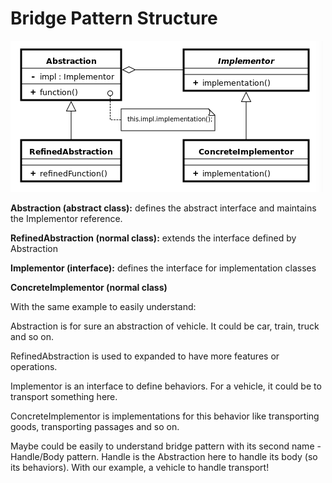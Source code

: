 # Bridge Pattern Structure

![Bridge Pattern](../images/bridge_pattern.png)

**Abstraction (abstract class):** defines the abstract interface and maintains the Implementor reference.

**RefinedAbstraction (normal class):** extends the interface defined by Abstraction

**Implementor (interface):** defines the interface for implementation classes

**ConcreteImplementor (normal class)**

With the same example to easily understand:

Abstraction is for sure an abstraction of vehicle. It could be car, train, truck and so on.

RefinedAbstraction is used to expanded to have more features or operations.

Implementor is an interface to define behaviors. For a vehicle, it could be to transport something here.

ConcreteImplementor is implementations for this behavior like transporting goods, transporting passages and so on.

Maybe could be easily to understand bridge pattern with its second name - Handle/Body pattern. Handle is the Abstraction here to handle its body (so its behaviors). With our example, a vehicle to handle transport!



